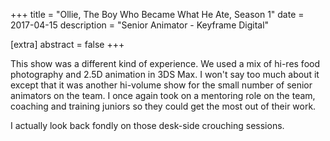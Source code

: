 +++
title = "Ollie, The Boy Who Became What He Ate, Season 1"
date = 2017-04-15
description = "Senior Animator - Keyframe Digital"

[extra]
abstract = false
+++

This show was a different kind of experience.  We used a mix of hi-res food photography and 2.5D animation in 3DS Max.  I won't say too much about it except that it was another hi-volume show for the small number of senior animators on the team.  I once again took on a mentoring role on the team, coaching and training juniors so they could get the most out of their work.  

I actually look back fondly on those desk-side crouching sessions.  